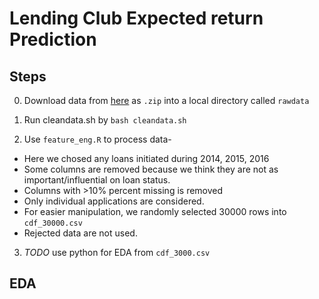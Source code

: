 # Lending Club Expected return Prediction

## Steps

0. Download data from [here](https://www.lendingclub.com/info/download-data.action) as `.zip` into a local directory called `rawdata`

1. Run cleandata.sh by `bash cleandata.sh`

2. Use `feature_eng.R` to process data-

  * Here we chosed any loans initiated during 2014, 2015, 2016
  * Some columns are removed because we think they are not as important/influential on loan status.
  * Columns with >10% percent missing is removed
  * Only individual applications are considered.
  * For easier manipulation, we randomly selected 30000 rows into `cdf_30000.csv`
  * Rejected data are not used.

3. _TODO_ use python for EDA from `cdf_3000.csv`


## EDA



